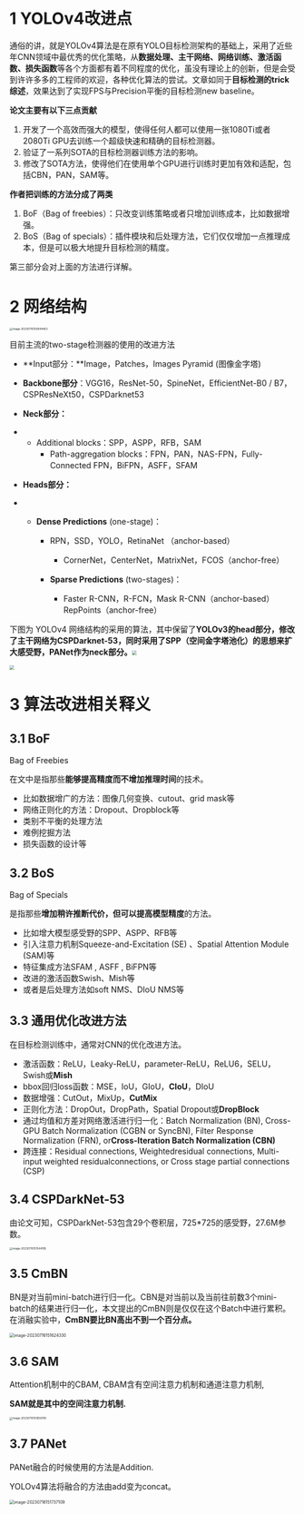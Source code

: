 # 1 YOLOv4改进点

通俗的讲，就是YOLOv4算法是在原有YOLO目标检测架构的基础上，采用了近些年CNN领域中最优秀的优化策略，从**数据处理、主干网络、网络训练、激活函数、损失函数**等各个方面都有着不同程度的优化，虽没有理论上的创新，但是会受到许许多多的工程师的欢迎，各种优化算法的尝试。文章如同于**目标检测的trick综述**，效果达到了实现FPS与Precision平衡的目标检测new baseline。

**论文主要有以下三点贡献**

1. 开发了一个高效而强大的模型，使得任何人都可以使用一张1080Ti或者2080Ti GPU去训练一个超级快速和精确的目标检测器。
2. 验证了一系列SOTA的目标检测器训练方法的影响。
3. 修改了SOTA方法，使得他们在使用单个GPU进行训练时更加有效和适配，包括CBN，PAN，SAM等。

**作者把训练的方法分成了两类**

1. BoF（Bag of freebies）：只改变训练策略或者只增加训练成本，比如数据增强。
2. BoS（Bag of specials）：插件模块和后处理方法，它们仅仅增加一点推理成本，但是可以极大地提升目标检测的精度。

第三部分会对上面的方法进行详解。



# 2 网络结构

<img src="./.assets/image-20230716150944463.png" alt="image-20230716150944463" style="zoom: 33%;" />

目前主流的two-stage检测器的使用的改进方法

- **Input部分：**Image，Patches，Images Pyramid (图像金字塔)

- **Backbone部分**：VGG16，ResNet-50，SpineNet，EfficientNet-B0 / B7，CSPResNeXt50，CSPDarknet53

- **Neck部分：**

- - Additional blocks：SPP，ASPP，RFB，SAM
    - Path-aggregation blocks：FPN，PAN，NAS-FPN，Fully-Connected FPN，BiFPN，ASFF，SFAM

- **Heads部分：**

- - **Dense Predictions** (one-stage)：

    - RPN，SSD，YOLO，RetinaNet （anchor-based）
      - CornerNet，CenterNet，MatrixNet，FCOS（anchor-free）

    - **Sparse Predictions** (two-stages)：
      - Faster R-CNN，R-FCN，Mask R-CNN（anchor-based）RepPoints（anchor-free）
    

下图为 YOLOv4 网络结构的采用的算法，其中保留了**YOLOv3的head部分，修改了主干网络为CSPDarknet-53，同时采用了SPP（空间金字塔池化）的思想来扩大感受野，PANet作为neck部分。**<img src="./.assets/YOLOv4arch.png" style="zoom: 50%;" />

<img src="./.assets/YOLOv4used.png" style="zoom: 50%;" />

# 3 **算法改进相关释义**

## 3.1 **BoF**

Bag of Freebies

在文中是指那些**能够提高精度而不增加推理时间**的技术。

- 比如数据增广的方法：图像几何变换、cutout、grid mask等
- 网络正则化的方法：Dropout、Dropblock等
- 类别不平衡的处理方法
- 难例挖掘方法
- 损失函数的设计等



## **3.2 BoS**

Bag of Specials

是指那些**增加稍许推断代价，但可以提高模型精度**的方法。

- 比如增大模型感受野的SPP、ASPP、RFB等
- 引入注意力机制Squeeze-and-Excitation (SE) 、Spatial Attention Module (SAM)等 
- 特征集成方法SFAM , ASFF , BiFPN等
- 改进的激活函数Swish、Mish等
- 或者是后处理方法如soft NMS、DIoU NMS等



## 3.3 通用优化改进方法

在目标检测训练中，通常对CNN的优化改进方法。

- 激活函数：ReLU，Leaky-ReLU，parameter-ReLU，ReLU6，SELU，Swish或**Mish**
- bbox回归loss函数：MSE，IoU，GIoU，**CIoU**，DIoU
- 数据增强：CutOut，MixUp，**CutMix**
- 正则化方法：DropOut，DropPath，Spatial Dropout或**DropBlock**
- 通过均值和方差对网络激活进行归一化：Batch Normalization (BN), Cross-GPU Batch Normalization (CGBN or SyncBN), Filter Response Normalization (FRN), or**Cross-Iteration Batch Normalization (CBN)**
- 跨连接：Residual connections, Weightedresidual connections, Multi-input weighted residualconnections, or Cross stage partial connections (CSP)



## 3.4 **CSPDarkNet-53**

由论文可知，CSPDarkNet-53包含29个卷积层，725*725的感受野，27.6M参数。

<img src="./.assets/image-20230716151544195.png" alt="image-20230716151544195" style="zoom: 33%;" />



## 3.5 **CmBN**

BN是对当前mini-batch进行归一化。CBN是对当前以及当前往前数3个mini-batch的结果进行归一化，本文提出的CmBN则是仅仅在这个Batch中进行累积。在消融实验中，**CmBN要比BN高出不到一个百分点。**

<img src="./.assets/image-20230716151624330.png" alt="image-20230716151624330" style="zoom:50%;" />



## **3.6 SAM**

Attention机制中的CBAM, CBAM含有空间注意力机制和通道注意力机制,

**SAM就是其中的空间注意力机制.**

<img src="./.assets/image-20230716151659765.png" alt="image-20230716151659765" style="zoom:33%;" />

## **3.7 PANet**

PANet融合的时候使用的方法是Addition.

YOLOv4算法将融合的方法由add变为concat。

<img src="./.assets/image-20230716151737109.png" alt="image-20230716151737109" style="zoom:50%;" />


